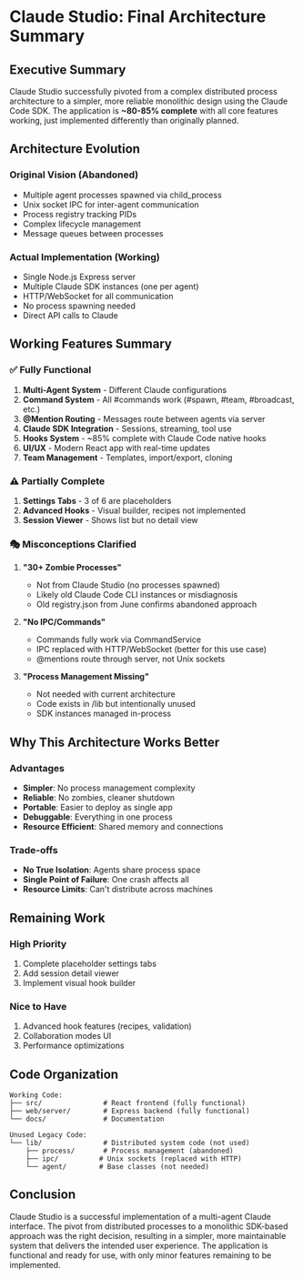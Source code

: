 # Claude Studio: Final Architecture Summary

## Executive Summary

Claude Studio successfully pivoted from a complex distributed process architecture to a simpler, more reliable monolithic design using the Claude Code SDK. The application is **~80-85% complete** with all core features working, just implemented differently than originally planned.

## Architecture Evolution

### Original Vision (Abandoned)
- Multiple agent processes spawned via child_process
- Unix socket IPC for inter-agent communication  
- Process registry tracking PIDs
- Complex lifecycle management
- Message queues between processes

### Actual Implementation (Working)
- Single Node.js Express server
- Multiple Claude SDK instances (one per agent)
- HTTP/WebSocket for all communication
- No process spawning needed
- Direct API calls to Claude

## Working Features Summary

### ✅ Fully Functional
1. **Multi-Agent System** - Different Claude configurations
2. **Command System** - All #commands work (#spawn, #team, #broadcast, etc.)
3. **@Mention Routing** - Messages route between agents via server
4. **Claude SDK Integration** - Sessions, streaming, tool use
5. **Hooks System** - ~85% complete with Claude Code native hooks
6. **UI/UX** - Modern React app with real-time updates
7. **Team Management** - Templates, import/export, cloning

### ⚠️ Partially Complete
1. **Settings Tabs** - 3 of 6 are placeholders
2. **Advanced Hooks** - Visual builder, recipes not implemented
3. **Session Viewer** - Shows list but no detail view

### 🎭 Misconceptions Clarified

1. **"30+ Zombie Processes"** 
   - Not from Claude Studio (no processes spawned)
   - Likely old Claude Code CLI instances or misdiagnosis
   - Old registry.json from June confirms abandoned approach

2. **"No IPC/Commands"**
   - Commands fully work via CommandService
   - IPC replaced with HTTP/WebSocket (better for this use case)
   - @mentions route through server, not Unix sockets

3. **"Process Management Missing"**
   - Not needed with current architecture
   - Code exists in /lib but intentionally unused
   - SDK instances managed in-process

## Why This Architecture Works Better

### Advantages
- **Simpler**: No process management complexity
- **Reliable**: No zombies, cleaner shutdown
- **Portable**: Easier to deploy as single app
- **Debuggable**: Everything in one process
- **Resource Efficient**: Shared memory and connections

### Trade-offs
- **No True Isolation**: Agents share process space
- **Single Point of Failure**: One crash affects all
- **Resource Limits**: Can't distribute across machines

## Remaining Work

### High Priority
1. Complete placeholder settings tabs
2. Add session detail viewer
3. Implement visual hook builder

### Nice to Have
1. Advanced hook features (recipes, validation)
2. Collaboration modes UI
3. Performance optimizations

## Code Organization

```
Working Code:
├── src/               # React frontend (fully functional)
├── web/server/        # Express backend (fully functional)
└── docs/              # Documentation

Unused Legacy Code:
└── lib/               # Distributed system code (not used)
    ├── process/       # Process management (abandoned)
    ├── ipc/          # Unix sockets (replaced with HTTP)
    └── agent/        # Base classes (not needed)
```

## Conclusion

Claude Studio is a successful implementation of a multi-agent Claude interface. The pivot from distributed processes to a monolithic SDK-based approach was the right decision, resulting in a simpler, more maintainable system that delivers the intended user experience. The application is functional and ready for use, with only minor features remaining to be implemented.